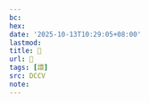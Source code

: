 ```yaml
---
bc:
hex:
date: '2025-10-13T10:29:05+08:00'
lastmod:
title: 􄻗
url: 􄻗
tags: [譞]
src: DCCV
note:
---
```

